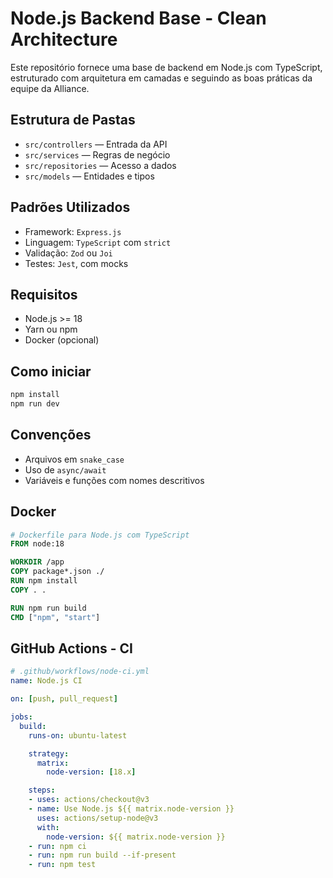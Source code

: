 
# Node.js Backend Base - Clean Architecture

Este repositório fornece uma base de backend em Node.js com TypeScript, estruturado com arquitetura em camadas e seguindo as boas práticas da equipe da Alliance.

## Estrutura de Pastas

- `src/controllers` — Entrada da API
- `src/services` — Regras de negócio
- `src/repositories` — Acesso a dados
- `src/models` — Entidades e tipos

## Padrões Utilizados

- Framework: `Express.js`
- Linguagem: `TypeScript` com `strict`
- Validação: `Zod` ou `Joi`
- Testes: `Jest`, com mocks

## Requisitos

- Node.js >= 18
- Yarn ou npm
- Docker (opcional)

## Como iniciar

```bash
npm install
npm run dev
```

## Convenções

- Arquivos em `snake_case`
- Uso de `async/await`
- Variáveis e funções com nomes descritivos


## Docker

```Dockerfile
# Dockerfile para Node.js com TypeScript
FROM node:18

WORKDIR /app
COPY package*.json ./
RUN npm install
COPY . .

RUN npm run build
CMD ["npm", "start"]
```

## GitHub Actions - CI

```yaml
# .github/workflows/node-ci.yml
name: Node.js CI

on: [push, pull_request]

jobs:
  build:
    runs-on: ubuntu-latest

    strategy:
      matrix:
        node-version: [18.x]

    steps:
    - uses: actions/checkout@v3
    - name: Use Node.js ${{ matrix.node-version }}
      uses: actions/setup-node@v3
      with:
        node-version: ${{ matrix.node-version }}
    - run: npm ci
    - run: npm run build --if-present
    - run: npm test
```